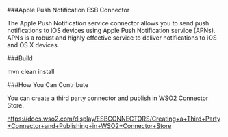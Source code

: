 ###Apple Push Notification ESB Connector

The Apple Push Notification service connector allows you to send push notifications to iOS devices using Apple Push Notification service (APNs).
APNs is a robust and highly effective service to deliver notifications to iOS and OS X devices.

###Build

mvn clean install

###How You Can Contribute

You can create a third party connector and publish in WSO2 Connector Store.

https://docs.wso2.com/display/ESBCONNECTORS/Creating+a+Third+Party+Connector+and+Publishing+in+WSO2+Connector+Store